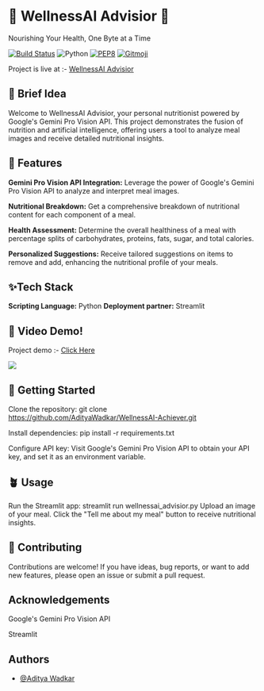 # 🌿 WellnessAI Advisior 🍏

Nourishing Your Health, One Byte at a Time

[![Build Status](https://travis-ci.org/swapagarwal/JARVIS-on-Messenger.svg?branch=master)](https://travis-ci.org/swapagarwal/JARVIS-on-Messenger)
![Python](https://img.shields.io/badge/python-3.9-blue.svg)
[![PEP8](https://img.shields.io/badge/code%20style-pep8-orange.svg)](https://www.python.org/dev/peps/pep-0008/)
[![Gitmoji](https://img.shields.io/badge/gitmoji-%20🚀%20🐳-FFDD67.svg)](https://gitmoji.carloscuesta.me)

Project is live at :- [WellnessAI Advisior](https://wellnessai.streamlit.app/)
## 🚀 Brief Idea
Welcome to WellnessAI Advisior, your personal nutritionist powered by Google's Gemini Pro Vision API. This project demonstrates the fusion of nutrition and artificial intelligence, offering users a tool to analyze meal images and receive detailed nutritional insights.

## 🌿 Features
**Gemini Pro Vision API Integration:** Leverage the power of Google's Gemini Pro Vision API to analyze and interpret meal images.

**Nutritional Breakdown:** Get a comprehensive breakdown of nutritional content for each component of a meal.

**Health Assessment:** Determine the overall healthiness of a meal with percentage splits of carbohydrates, proteins, fats, sugar, and total calories.

**Personalized Suggestions:** Receive tailored suggestions on items to remove and add, enhancing the nutritional profile of your meals.


## ✨Tech Stack

**Scripting Language:** Python
**Deployment partner:** Streamlit

## 🔴 Video Demo!
Project demo :- [Click Here](https://youtu.be/HahL1pftYGQ)

<img src="https://github.com/AdityaWadkar/WellnessAI-Achiever/assets/67093170/5e9d3010-81ef-4e4b-af3f-ea54db672e1a">


## 💫 Getting Started 
Clone the repository: git clone https://github.com/AdityaWadkar/WellnessAI-Achiever.git

Install dependencies: pip install -r requirements.txt

Configure API key: Visit Google's Gemini Pro Vision API to obtain your API key, and set it as an environment variable.


## 🪴 Usage
Run the Streamlit app: streamlit run wellnessai_advisior.py
Upload an image of your meal.
Click the "Tell me about my meal" button to receive nutritional insights.

## 👥 Contributing

Contributions are welcome! If you have ideas, bug reports, or want to add new features, please open an issue or submit a pull request.


## Acknowledgements
Google's Gemini Pro Vision API

Streamlit

## Authors

- [@Aditya Wadkar](https://www.github.com/AdityaWadkar)



